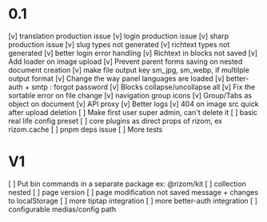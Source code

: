 # 0.1
[v] translation production issue
[v] login production issue
[v] sharp production issue
[v] slug types not generated
[v] richtext types not generated
[v] better login error handling
[v] Richtext in blocks not saved
[v] Add loader on image upload
[v] Prevent parent forms saving on nested document creation
[v] make file output key sm_jpg, sm_webp, if multilple output format
[v] Change the way panel languages are loaded
[v] better-auth + smtp : forgot password
[v] Blocks collapse/uncollapse all
[v] Fix the sortable error on file change
[v] navigation group icons
[v] Group/Tabs as object on document
[v] API proxy 
[v] Better logs
[v] 404 on image src quick after upload deletion
[ ] Make first user super admin, can't delete it 
[ ] basic real life config preset
[ ] core plugins as direct props of rizom, ex rizom.cache
[ ] pnpm deps issue
[ ] More tests

# V1
[ ] Put bin commands in a separate package ex: @rizom/kit
[ ] collection nested
[ ] page version
[ ] page modification not saved message + changes to localStorage
[ ] more tiptap integration
[ ] more better-auth integration
[ ] configurable medias/config path

